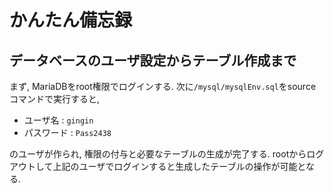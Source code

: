 # かんたん備忘録

## データベースのユーザ設定からテーブル作成まで
まず, MariaDBをroot権限でログインする. 次に`/mysql/mysqlEnv.sql`をsourceコマンドで実行すると, 

- ユーザ名 : `gingin`
- パスワード : `Pass2438`

のユーザが作られ, 権限の付与と必要なテーブルの生成が完了する.
rootからログアウトして上記のユーザでログインすると生成したテーブルの操作が可能となる.

